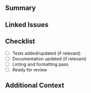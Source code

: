 ## Summary

<!-- Briefly describe the changes in this pull request. -->

## Linked Issues

<!-- List any related issues or pull requests. Use "Closes #123" to auto-close issues. -->

## Checklist

- [ ] Tests added/updated (if relevant)
- [ ] Documentation updated (if relevant)
- [ ] Linting and formatting pass
- [ ] Ready for review

## Additional Context

<!-- Add any other context, screenshots, or information. -->
